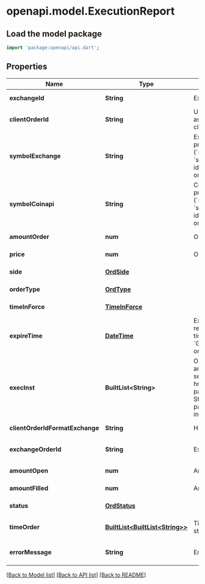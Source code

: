 # openapi.model.ExecutionReport

## Load the model package
```dart
import 'package:openapi/api.dart';
```

## Properties
Name | Type | Description | Notes
------------ | ------------- | ------------- | -------------
**exchangeId** | **String** | Exchange identifier. | [default to null]
**clientOrderId** | **String** | Unique identifier for the order assigned by the &#x60;OEML API&#x60; client. | [default to null]
**symbolExchange** | **String** | Exchange symbol. One of the properties (&#x60;symbol_exchange&#x60;, &#x60;symbol_coinapi&#x60;) is required to identify the market for the order. | [optional] [default to null]
**symbolCoinapi** | **String** | CoinAPI symbol. One of the properties (&#x60;symbol_exchange&#x60;, &#x60;symbol_coinapi&#x60;) is required to identify the market for the order. | [optional] [default to null]
**amountOrder** | **num** | Order quantity. | [default to null]
**price** | **num** | Order price. | [default to null]
**side** | [**OrdSide**](OrdSide.md) |  | [default to null]
**orderType** | [**OrdType**](OrdType.md) |  | [default to null]
**timeInForce** | [**TimeInForce**](TimeInForce.md) |  | [default to null]
**expireTime** | [**DateTime**](DateTime.md) | Expiration time. Conditionaly required for orders with time_in_force &#x3D; &#x60;GOOD_TILL_TIME_EXCHANGE&#x60; or &#x60;GOOD_TILL_TIME_OEML&#x60;. | [optional] [default to null]
**execInst** | **BuiltList&lt;String&gt;** | Order execution instructions are documented in the separate section: &lt;a href&#x3D;\&quot;#oeml-order-params-exec\&quot;&gt;OEML / Starter Guide / Order parameters / Execution instructions&lt;/a&gt; | [optional] [default to const []]
**clientOrderIdFormatExchange** | **String** | Hash client id | [default to null]
**exchangeOrderId** | **String** | Exchange order id | [optional] [default to null]
**amountOpen** | **num** | Amount open | [default to null]
**amountFilled** | **num** | Amount filled | [default to null]
**status** | [**OrdStatus**](OrdStatus.md) |  | [default to null]
**timeOrder** | [**BuiltList&lt;BuiltList&lt;String&gt;&gt;**](List.md) | Timestamped history of order status changes. | [default to const []]
**errorMessage** | **String** | Error message | [optional] [default to null]

[[Back to Model list]](../README.md#documentation-for-models) [[Back to API list]](../README.md#documentation-for-api-endpoints) [[Back to README]](../README.md)


